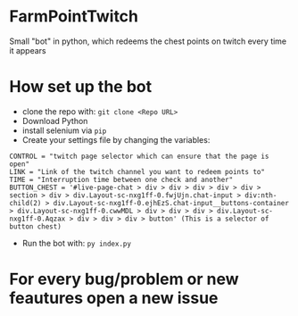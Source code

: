 # FarmPointTwitch
Small "bot" in python, which redeems the chest points on twitch every time it appears

# How set up the bot
- clone the repo with: ```git clone <Repo URL>```
- Download Python
- install selenium via ```pip```
- Create your settings file by changing the variables:
```
CONTROL = "twitch page selector which can ensure that the page is open"
LINK = "Link of the twitch channel you want to redeem points to"
TIME = "Interruption time between one check and another"
BUTTON_CHEST = '#live-page-chat > div > div > div > div > div > section > div > div.Layout-sc-nxg1ff-0.fwjUjn.chat-input > div:nth-child(2) > div.Layout-sc-nxg1ff-0.ejhEzS.chat-input__buttons-container > div.Layout-sc-nxg1ff-0.cwwMDL > div > div > div > div.Layout-sc-nxg1ff-0.Aqzax > div > div > div > button' (This is a selector of button chest)
```
- Run the bot with: ```py index.py```

# For every bug/problem or new feautures open a new issue
